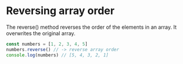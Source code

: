 # Reversing array order

The reverse() method reverses the order of the elements in an array. It overwrites the original array.

```js
const numbers = [1, 2, 3, 4, 5]
numbers.reverse() // -> reverse array order
console.log(numbers) // [5, 4, 3, 2, 1]


```
